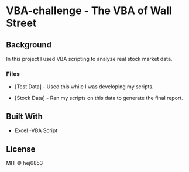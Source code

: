 # VBA-challenge - The VBA of Wall Street

## Background

In this project I used VBA scripting to analyze real stock market data. 

### Files

* [Test Data] - Used this while I was developing my scripts.

* [Stock Data] - Ran my scripts on this data to generate the final report.

## Built With
- Excel -VBA Script

## License
MIT © hej6853
